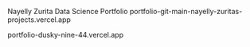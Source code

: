 Nayelly Zurita 
Data Science  Portfolio
portfolio-git-main-nayelly-zuritas-projects.vercel.app

portfolio-dusky-nine-44.vercel.app

